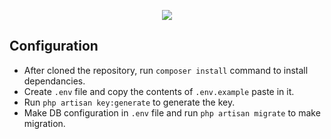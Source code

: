 <p align="center"><img src="https://laravel.com/assets/img/components/logo-laravel.svg"></p>

## Configuration
- After cloned the repository, run ```composer install``` command to install dependancies.
- Create ```.env``` file and copy the contents of ```.env.example``` paste in it.
- Run ```php artisan key:generate``` to generate the key.
- Make DB configuration in ```.env``` file and run ```php artisan migrate``` to make migration.